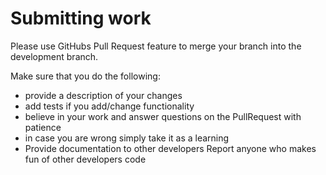 # Submitting work

Please use GitHubs Pull Request feature to merge your branch into the development branch.

Make sure that you do the following:

- provide a description of your changes
- add tests if you add/change functionality
- believe in your work and answer questions on the PullRequest with patience
- in case you are wrong simply take it as a learning
- Provide documentation to other developers
  Report anyone who makes fun of other developers code

